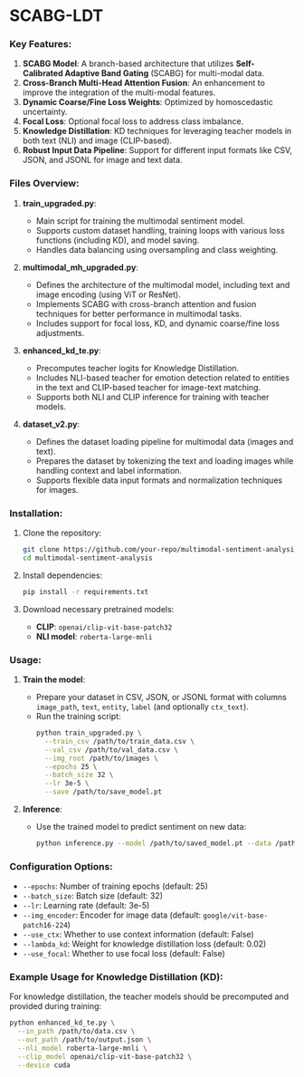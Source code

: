 # SCABG-LDT


### Key Features:
1. **SCABG Model**: A branch-based architecture that utilizes **Self-Calibrated Adaptive Band Gating** (SCABG) for multi-modal data.
2. **Cross-Branch Multi-Head Attention Fusion**: An enhancement to improve the integration of the multi-modal features.
3. **Dynamic Coarse/Fine Loss Weights**: Optimized by homoscedastic uncertainty.
4. **Focal Loss**: Optional focal loss to address class imbalance.
5. **Knowledge Distillation**: KD techniques for leveraging teacher models in both text (NLI) and image (CLIP-based).
6. **Robust Input Data Pipeline**: Support for different input formats like CSV, JSON, and JSONL for image and text data.

### Files Overview:

1. **train_upgraded.py**: 
    - Main script for training the multimodal sentiment model.
    - Supports custom dataset handling, training loops with various loss functions (including KD), and model saving.
    - Handles data balancing using oversampling and class weighting.

2. **multimodal_mh_upgraded.py**:
    - Defines the architecture of the multimodal model, including text and image encoding (using ViT or ResNet).
    - Implements SCABG with cross-branch attention and fusion techniques for better performance in multimodal tasks.
    - Includes support for focal loss, KD, and dynamic coarse/fine loss adjustments.

3. **enhanced_kd_te.py**:
    - Precomputes teacher logits for Knowledge Distillation.
    - Includes NLI-based teacher for emotion detection related to entities in the text and CLIP-based teacher for image-text matching.
    - Supports both NLI and CLIP inference for training with teacher models.

4. **dataset_v2.py**:
    - Defines the dataset loading pipeline for multimodal data (images and text).
    - Prepares the dataset by tokenizing the text and loading images while handling context and label information.
    - Supports flexible data input formats and normalization techniques for images.

### Installation:

1. Clone the repository:
    ```bash
    git clone https://github.com/your-repo/multimodal-sentiment-analysis.git
    cd multimodal-sentiment-analysis
    ```

2. Install dependencies:
    ```bash
    pip install -r requirements.txt
    ```

3. Download necessary pretrained models:
    - **CLIP**: `openai/clip-vit-base-patch32`
    - **NLI model**: `roberta-large-mnli`

### Usage:

1. **Train the model**:
    - Prepare your dataset in CSV, JSON, or JSONL format with columns `image_path`, `text`, `entity`, `label` (and optionally `ctx_text`).
    - Run the training script:
      ```bash
      python train_upgraded.py \
        --train_csv /path/to/train_data.csv \
        --val_csv /path/to/val_data.csv \
        --img_root /path/to/images \
        --epochs 25 \
        --batch_size 32 \
        --lr 3e-5 \
        --save /path/to/save_model.pt
      ```

2. **Inference**:
    - Use the trained model to predict sentiment on new data:
      ```bash
      python inference.py --model /path/to/saved_model.pt --data /path/to/test_data.csv
      ```

### Configuration Options:

- `--epochs`: Number of training epochs (default: 25)
- `--batch_size`: Batch size (default: 32)
- `--lr`: Learning rate (default: 3e-5)
- `--img_encoder`: Encoder for image data (default: `google/vit-base-patch16-224`)
- `--use_ctx`: Whether to use context information (default: False)
- `--lambda_kd`: Weight for knowledge distillation loss (default: 0.02)
- `--use_focal`: Whether to use focal loss (default: False)

### Example Usage for Knowledge Distillation (KD):

For knowledge distillation, the teacher models should be precomputed and provided during training:

```bash
python enhanced_kd_te.py \
  --in_path /path/to/data.csv \
  --out_path /path/to/output.json \
  --nli_model roberta-large-mnli \
  --clip_model openai/clip-vit-base-patch32 \
  --device cuda

